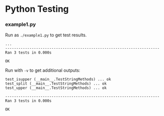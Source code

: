 # Python Testing

### example1.py

Run as `./example1.py` to get test results.

```
...
----------------------------------------------------------------------
Ran 3 tests in 0.000s

OK
```

Run with `-v` to get additional outputs:

```
test_isupper (__main__.TestStringMethods) ... ok
test_split (__main__.TestStringMethods) ... ok
test_upper (__main__.TestStringMethods) ... ok

----------------------------------------------------------------------
Ran 3 tests in 0.000s

OK
```


